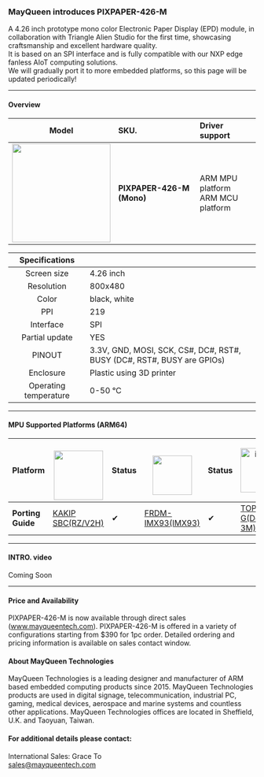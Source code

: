 ### MayQueen introduces PIXPAPER-426-M
A 4.26 inch prototype mono color Electronic Paper Display (EPD) module, in collaboration with Triangle Alien Studio for the first time, showcasing craftsmanship and excellent hardware quality.<br>
It is based on an SPI interface and is fully compatible with our NXP edge fanless AIoT computing solutions.<br>
We will gradually port it to more embedded platforms, so this page will be updated periodically!

----------------------



#### Overview
|                         Model                         | SKU.                                                  |                       Driver support                       |
| :----------------------------------------------------------: | :----------------------------------------------------------- | :---------------------------------------------------------| 
| <img src="https://github.com/user-attachments/assets/8854aa0f-92e2-499e-aad6-9030df05e379" width="200"> | **PIXPAPER-426-M (Mono)** <br />  | ARM MPU platform <br> ARM MCU platform |


|                         Specifications                         |                                                   |
| :----------------------------------------------------------: | :----------------------------------------------------------- |
| Screen size | 4.26 inch |
| Resolution | 800x480 |
| Color | black, white |
| PPI | 219 |
| Interface | SPI |
| Partial update | YES |
| PINOUT | 3.3V, GND, MOSI, SCK, CS#, DC#, RST#, BUSY (DC#, RST#, BUSY are GPIOs)|
| Enclosure | Plastic using 3D printer |
|Operating temperature| 0-50 ℃ |

----------------------

#### MPU Supported Platforms (ARM64)

| **Platform** | <a href="https://www.renesas.com/" target="_blank"><br> <img src="https://www.macnica.com/apac/galaxy/zh_tw/products-support/products/renesas.coreimg.jpeg/structure/_jcr_content/root/container/container/bannerimage/1653236359047.jpeg" width="" height="100" /></a> | Status |<a href="https://www.nxp.com/" target="_blank"><br> <img src="https://github.com/TechNexion-Vision/.github/assets/28101204/67cc61c0-6bb7-44d5-889a-1ba5d4c0b9b5" width="" height="80" /></a> | Status | <a href="https://www.telechips.com/" target="_blank"><img width="" height="90" alt="image" src="https://github.com/user-attachments/assets/4f260b12-4d99-42e3-b9bd-6b90b2bbec16" /> | Status |
| ---- | ---- | ---- | ---- | ---- | ---- | ---- |
| **Porting Guide** | [KAKIP SBC(RZ/V2H)](https://github.com/MayQueenTechCommunity/PIXPAPER-213-M/blob/main/KAKIP_PIXPAPAER-213-M.md) | &#10004;  |  [FRDM-IMX93(IMX93)](https://github.com/MayQueenTechCommunity/PIXPAPER-426-M/blob/main/FRDM-IMX93_PIXPAPAER-426-M.md) | &#10004;| [TOPST D3-G(Dolphin 3M)](https://github.com/MayQueenTechCommunity/PIXPAPER-426-M/blob/main/D3-G_PIXPAPAER-426-M.md) | &#10004; |


----------------------
#### INTRO. video
Coming Soon

----------------------
#### Price and Availability
PIXPAPER-426-M is now available through direct sales (www.mayqueentech.com).
PIXPAPER-426-M is offered in a variety of configurations starting from $390 for 1pc order.
Detailed ordering and pricing information is available on sales contact window.
<br>

#### About MayQueen Technologies
MayQueen Technologies is a leading designer and manufacturer of ARM based embedded computing products since 2015.
MayQueen Technologies products are used in digital signage, telecommunication, industrial PC, gaming, medical devices, aerospace and marine systems and countless other applications.
MayQueen Technologies offices are located in Sheffield, U.K. and Taoyuan, Taiwan.
<br>

#### For additional details please contact:

International Sales: Grace To
<br> 
sales@mayqueentech.com 
